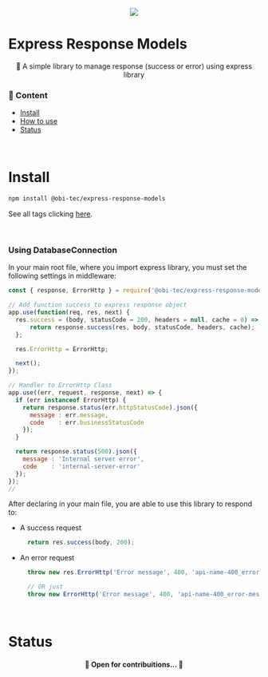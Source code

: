 <p align="center">
  <a href="https://www.obitec.com.br/" target="_blank">
    <img src="https://media-exp1.licdn.com/dms/image/C4D0BAQEF_yY60ZuXMw/company-logo_100_100/0/1612555454150?e=1659571200&v=beta&t=J5EkLoozUME9lupU-MSfXHSWOqAfVnNrd320Xa9BPLM"/>
  </a>
</p>

<a name="description"></a>

# Express Response Models
<p align="center">🚀 A simple library to manage response (success or error) using express library</p>


<a name="content"></a>

###  🏁 Content
<!--ts-->
   * [Install](#install)
   * [How to use](#how-to-use)
   * [Status](#status)
<!--te-->

<br>
<a name="install"></a>

# Install
```bash
npm install @obi-tec/express-response-models
```
See all tags clicking <a href="https://github.com/obi-tec/express-response-models/tags"> here</a>.

<br>

### Using DatabaseConnection
In your main root file, where you import express library, you must set the following settings in middleware:

``` javascript
const { response, ErrorHttp } = require('@obi-tec/express-response-models');

// Add function success to express response object 
app.use(function(req, res, next) {
  res.success = (body, statusCode = 200, headers = null, cache = 0) => {
      return response.success(res, body, statusCode, headers, cache);
  };

  res.ErrorHttp = ErrorHttp;

  next();
});

// Handler to ErrorHttp Class
app.use((err, request, response, next) => {
  if (err instanceof ErrorHttp) {
    return response.status(err.httpStatusCode).json({
      message : err.message,
      code    : err.businessStatusCode
    });
  }

  return response.status(500).json({
    message : 'Internal server error',
    code    : 'internal-server-error'
  });
});
// 
```

After declaring in your main file, you are able to use this library to respond to:
- A success request
  ``` javascript
    return res.success(body, 200);
  ```
- An error request
  ``` javascript
    throw new res.ErrorHttp('Error message', 400, 'api-name-400_error-message');

    // OR just
    throw new ErrorHttp('Error message', 400, 'api-name-400_error-message');
  ```
<br>
<a name="status"></a>

# Status
<h4 align="center">
	🚧  Open for contribuitions...   🚧
</h4>